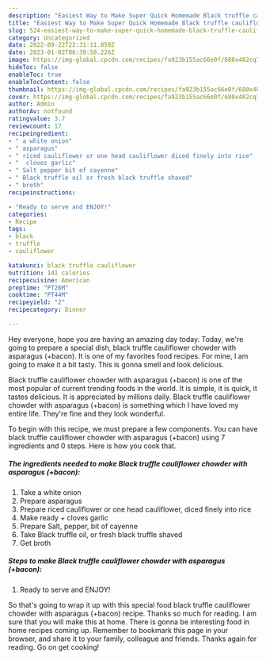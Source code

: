 ```yaml
---
description: "Easiest Way to Make Super Quick Homemade Black truffle cauliflower chowder with asparagus (+bacon)"
title: "Easiest Way to Make Super Quick Homemade Black truffle cauliflower chowder with asparagus (+bacon)"
slug: 524-easiest-way-to-make-super-quick-homemade-black-truffle-cauliflower-chowder-with-asparagus-bacon
category: Uncategorized
date: 2022-09-22T22:31:11.859Z
date: 2023-01-02T06:39:58.226Z
image: https://img-global.cpcdn.com/recipes/fa923b155ac66e0f/680x482cq70/black-truffle-cauliflower-chowder-with-asparagus-bacon-recipe-main-photo.jpg
hideToc: false
enableToc: true
enableTocContent: false
thumbnail: https://img-global.cpcdn.com/recipes/fa923b155ac66e0f/680x482cq70/black-truffle-cauliflower-chowder-with-asparagus-bacon-recipe-main-photo.jpg
cover: https://img-global.cpcdn.com/recipes/fa923b155ac66e0f/680x482cq70/black-truffle-cauliflower-chowder-with-asparagus-bacon-recipe-main-photo.jpg
author: Admin
authorAv: notfound
ratingvalue: 3.7
reviewcount: 17
recipeingredient:
- " a white onion"
- " asparagus"
- " riced cauliflower or one head cauliflower diced finely into rice"
- "  cloves garlic"
- " Salt pepper bit of cayenne"
- " Black truffle oil or fresh black truffle shaved"
- " broth"
recipeinstructions:

- "Ready to serve and ENJOY!"
categories:
- Recipe
tags:
- black
- truffle
- cauliflower

katakunci: black truffle cauliflower 
nutrition: 141 calories
recipecuisine: American
preptime: "PT26M"
cooktime: "PT44M"
recipeyield: "2"
recipecategory: Dinner

---
```



Hey everyone, hope you are having an amazing day today. Today, we're going to prepare a special dish, black truffle cauliflower chowder with asparagus (+bacon). It is one of my favorites food recipes. For mine, I am going to make it a bit tasty. This is gonna smell and look delicious.

Black truffle cauliflower chowder with asparagus (+bacon) is one of the most popular of current trending foods in the world. It is simple, it is quick, it tastes delicious. It is appreciated by millions daily. Black truffle cauliflower chowder with asparagus (+bacon) is something which I have loved my entire life. They're fine and they look wonderful.




To begin with this recipe, we must prepare a few components. You can have black truffle cauliflower chowder with asparagus (+bacon) using 7 ingredients and 0 steps. Here is how you cook that.

<!--inarticleads1-->

##### The ingredients needed to make Black truffle cauliflower chowder with asparagus (+bacon):

1. Take  a white onion
1. Prepare  asparagus
1. Prepare  riced cauliflower or one head cauliflower, diced finely into rice
1. Make ready  + cloves garlic
1. Prepare  Salt, pepper, bit of cayenne
1. Take  Black truffle oil, or fresh black truffle shaved
1. Get  broth




<!--inarticleads2-->

##### Steps to make Black truffle cauliflower chowder with asparagus (+bacon):


1. Ready to serve and ENJOY!



So that's going to wrap it up with this special food black truffle cauliflower chowder with asparagus (+bacon) recipe. Thanks so much for reading. I am sure that you will make this at home. There is gonna be interesting food in home recipes coming up. Remember to bookmark this page in your browser, and share it to your family, colleague and friends. Thanks again for reading. Go on get cooking!
